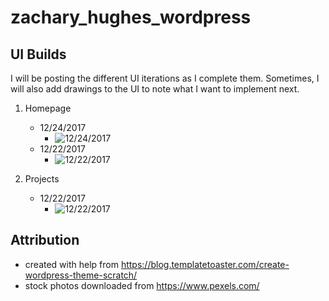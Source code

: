 # zachary_hughes_wordpress

## UI Builds
I will be posting the different UI iterations as I complete them. Sometimes, I will also add drawings to the UI to note 
what I want to implement next.
1. Homepage
    - 12/24/2017
        - ![12/24/2017](https://i.imgur.com/an6lKV7.png "12/24/2017 Homepage")
    - 12/22/2017
        - ![12/22/2017](https://i.imgur.com/ASxpQwp.png "12/22/2017 Homepage")
        
2. Projects
    - 12/22/2017
        - ![12/22/2017](https://i.imgur.com/JY3akS9.png "12/22/2017 Projects")
        
        
## Attribution
- created with help from https://blog.templatetoaster.com/create-wordpress-theme-scratch/
- stock photos downloaded from https://www.pexels.com/
